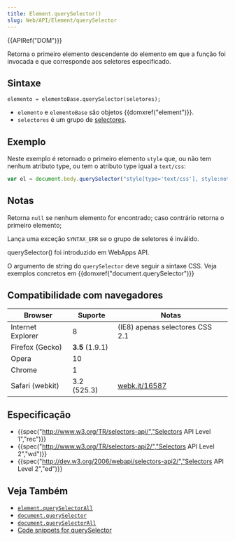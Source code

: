 ```yaml
---
title: Element.querySelector()
slug: Web/API/Element/querySelector
---
```

{{APIRef("DOM")}}

Retorna o primeiro elemento descendente do elemento em que a função foi invocada e que corresponde aos seletores especificado.

## Sintaxe

```
elemento = elementoBase.querySelector(seletores);
```

- `elemento` e `elementoBase` são objetos {{domxref("element")}}.
- `selectores` é um grupo de [selectores](/pt-BR/docs/Web/Guide/CSS/Getting_Started/Selectors).

## Exemplo

Neste exemplo é retornado o primeiro elemento `style` que, ou não tem nenhum atributo type, ou tem o atributo type igual a `text/css`:

```js
var el = document.body.querySelector("style[type='text/css'], style:not([type])");
```

## Notas

Retorna `null` se nenhum elemento for encontrado; caso contrário retorna o primeiro elemento;

Lança uma exceção `SYNTAX_ERR` se o grupo de seletores é inválido.

querySelector() foi introduzido em WebApps API.

O argumento de string do `querySelector` deve seguir a sintaxe CSS. Veja exemplos concretos em {{domxref("document.querySelector")}}

## Compatibilidade com navegadores

| Browser           | Suporte         | Notas                                                          |
| ----------------- | --------------- | -------------------------------------------------------------- |
| Internet Explorer | 8               | (IE8) apenas selectores CSS 2.1                                |
| Firefox (Gecko)   | **3.5** (1.9.1) |                                                                |
| Opera             | 10              |                                                                |
| Chrome            | 1               |                                                                |
| Safari (webkit)   | 3.2 (525.3)     | [webk.it/16587](https://bugs.webkit.org/show_bug.cgi?id=16587) |

## Especificação

- {{spec("http://www.w3.org/TR/selectors-api/","Selectors API Level 1","rec")}}
- {{spec("http://www.w3.org/TR/selectors-api2/","Selectors API Level 2","wd")}}
- {{spec("http://dev.w3.org/2006/webapi/selectors-api2/","Selectors API Level 2","ed")}}

## Veja Também

- [`element.querySelectorAll`](/pt-BR/docs/DOM/Element.querySelectorAll)
- [`document.querySelector`](/pt-BR/docs/DOM/Document.querySelector)
- [`document.querySelectorAll`](/pt-BR/docs/DOM/Document.querySelectorAll)
- [Code snippets for querySelector](/pt-BR/docs/Code_snippets/QuerySelector)
